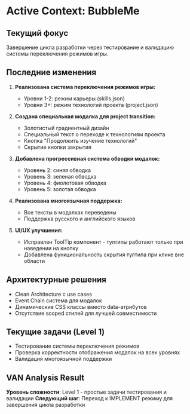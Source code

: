 # Active Context: BubbleMe

## Текущий фокус
Завершение цикла разработки через тестирование и валидацию системы переключения режимов игры.

## Последние изменения
1. **Реализована система переключения режимов игры:**
   - Уровни 1-2: режим карьеры (skills.json)
   - Уровни 3+: режим технологий проекта (project.json)

2. **Создана специальная модалка для project transition:**
   - Золотистый градиентный дизайн
   - Специальный текст о переходе к технологиям проекта
   - Кнопка "Продолжить изучение технологий"
   - Скрытие кнопки закрытия

3. **Добавлена прогрессивная система обводки модалок:**
   - Уровень 2: синяя обводка
   - Уровень 3: зеленая обводка  
   - Уровень 4: фиолетовая обводка
   - Уровень 5: золотая обводка

4. **Реализована многоязычная поддержка:**
   - Все тексты в модалках переведены
   - Поддержка русского и английского языков

5. **UI/UX улучшения:**
   - Исправлен ToolTip компонент - тултипы работают только при наведении на кнопку
   - Добавлена функциональность скрытия тултипа при клике вне области



## Архитектурные решения
- Clean Architecture с use cases
- Event Chain система для модалок
- Динамические CSS классы вместо data-атрибутов
- Отсутствие scoped стилей для лучшей совместимости

## Текущие задачи (Level 1)
- Тестирование системы переключения режимов
- Проверка корректности отображения модалок на всех уровнях
- Валидация многоязычной поддержки

## VAN Analysis Result
**Уровень сложности**: Level 1 - простые задачи тестирования и валидации
**Следующий шаг**: Переход к IMPLEMENT режиму для завершения цикла разработки 